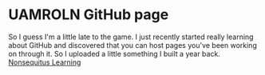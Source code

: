 # UAMROLN GitHub page
So I guess I'm a little late to the game. I just recently started really learning about GitHub and discovered that you can host pages you've been working on through it. So I uploaded a little something I built a year back.
[Nonsequitus Learning](https://uamroln.github.io/Learn_Home.html)
